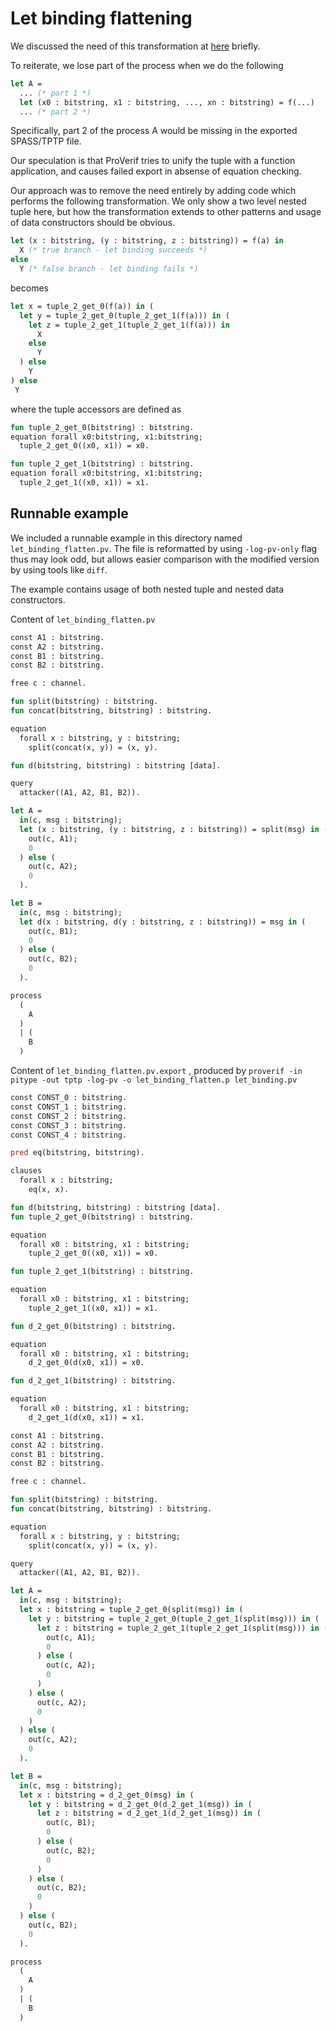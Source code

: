 # Let binding flattening

We discussed the need of this transformation at [here](equation_check.md) briefly.

To reiterate, we lose part of the process when we do the following

```ocaml
let A =
  ... (* part 1 *)
  let (x0 : bitstring, x1 : bitstring, ..., xn : bitstring) = f(...)
  ... (* part 2 *)
```

Specifically, part 2 of the process A would be missing in the exported SPASS/TPTP file.

Our speculation is that ProVerif tries to unify the tuple with a function application, and causes failed export in absense of equation checking.

Our approach was to remove the need entirely by adding code which performs the following transformation. We only show a two level nested tuple here, but how the transformation extends to other patterns and usage of data constructors should be obvious.

```ocaml
let (x : bitstring, (y : bitstring, z : bitstring)) = f(a) in
  X (* true branch - let binding succeeds *)
else
  Y (* false branch - let binding fails *)
```

becomes

```ocaml
let x = tuple_2_get_0(f(a)) in (
  let y = tuple_2_get_0(tuple_2_get_1(f(a))) in (
    let z = tuple_2_get_1(tuple_2_get_1(f(a))) in
      X
    else
      Y
  ) else
    Y
) else
 Y
```

where the tuple accessors are defined as

```ocaml
fun tuple_2_get_0(bitstring) : bitstring.
equation forall x0:bitstring, x1:bitstring;
  tuple_2_get_0((x0, x1)) = x0.

fun tuple_2_get_1(bitstring) : bitstring.
equation forall x0:bitstring, x1:bitstring;
  tuple_2_get_1((x0, x1)) = x1.
```

## Runnable example

We included a runnable example in this directory named `let_binding_flatten.pv`. The file is reformatted by using `-log-pv-only` flag thus may look odd, but allows easier comparison with the modified version by using tools like `diff`.

The example contains usage of both nested tuple and nested data constructors.

Content of `let_binding_flatten.pv`

```ocaml
const A1 : bitstring.
const A2 : bitstring.
const B1 : bitstring.
const B2 : bitstring.

free c : channel.

fun split(bitstring) : bitstring.
fun concat(bitstring, bitstring) : bitstring.

equation
  forall x : bitstring, y : bitstring; 
    split(concat(x, y)) = (x, y).

fun d(bitstring, bitstring) : bitstring [data].

query 
  attacker((A1, A2, B1, B2)).

let A =
  in(c, msg : bitstring);
  let (x : bitstring, (y : bitstring, z : bitstring)) = split(msg) in (
    out(c, A1);
    0
  ) else (
    out(c, A2);
    0
  ).

let B =
  in(c, msg : bitstring);
  let d(x : bitstring, d(y : bitstring, z : bitstring)) = msg in (
    out(c, B1);
    0
  ) else (
    out(c, B2);
    0
  ).

process
  (
    A
  )
  | (
    B
  )
```

Content of `let_binding_flatten.pv.export` , produced by `proverif -in pitype -out tptp -log-pv -o let_binding_flatten.p let_binding.pv`

```ocaml
const CONST_0 : bitstring.
const CONST_1 : bitstring.
const CONST_2 : bitstring.
const CONST_3 : bitstring.
const CONST_4 : bitstring.

pred eq(bitstring, bitstring).

clauses
  forall x : bitstring;
    eq(x, x).

fun d(bitstring, bitstring) : bitstring [data].
fun tuple_2_get_0(bitstring) : bitstring.

equation
  forall x0 : bitstring, x1 : bitstring; 
    tuple_2_get_0((x0, x1)) = x0.

fun tuple_2_get_1(bitstring) : bitstring.

equation
  forall x0 : bitstring, x1 : bitstring; 
    tuple_2_get_1((x0, x1)) = x1.

fun d_2_get_0(bitstring) : bitstring.

equation
  forall x0 : bitstring, x1 : bitstring; 
    d_2_get_0(d(x0, x1)) = x0.

fun d_2_get_1(bitstring) : bitstring.

equation
  forall x0 : bitstring, x1 : bitstring; 
    d_2_get_1(d(x0, x1)) = x1.

const A1 : bitstring.
const A2 : bitstring.
const B1 : bitstring.
const B2 : bitstring.

free c : channel.

fun split(bitstring) : bitstring.
fun concat(bitstring, bitstring) : bitstring.

equation
  forall x : bitstring, y : bitstring; 
    split(concat(x, y)) = (x, y).

query 
  attacker((A1, A2, B1, B2)).

let A =
  in(c, msg : bitstring);
  let x : bitstring = tuple_2_get_0(split(msg)) in (
    let y : bitstring = tuple_2_get_0(tuple_2_get_1(split(msg))) in (
      let z : bitstring = tuple_2_get_1(tuple_2_get_1(split(msg))) in (
        out(c, A1);
        0
      ) else (
        out(c, A2);
        0
      )
    ) else (
      out(c, A2);
      0
    )
  ) else (
    out(c, A2);
    0
  ).

let B =
  in(c, msg : bitstring);
  let x : bitstring = d_2_get_0(msg) in (
    let y : bitstring = d_2_get_0(d_2_get_1(msg)) in (
      let z : bitstring = d_2_get_1(d_2_get_1(msg)) in (
        out(c, B1);
        0
      ) else (
        out(c, B2);
        0
      )
    ) else (
      out(c, B2);
      0
    )
  ) else (
    out(c, B2);
    0
  ).

process
  (
    A
  )
  | (
    B
  )
```


